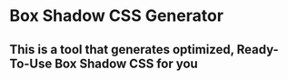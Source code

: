 # Box Shadow CSS Generator
## This is a tool that generates optimized, Ready-To-Use Box Shadow CSS for you